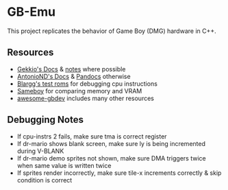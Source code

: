 # GB-Emu

This project replicates the behavior of Game Boy (DMG) hardware in C++.

## Resources
- [Gekkio's Docs](https://gekkio.fi/files/gb-docs/gbctr.pdf) & [notes](https://github.com/Gekkio/mooneye-gb/blob/master/docs/accuracy.markdown) where possible
- [AntonioND's Docs](https://github.com/AntonioND/giibiiadvance/blob/master/docs/TCAGBD.pdf) & [Pandocs](http://gbdev.gg8.se/wiki/articles/Pan_Docs) otherwise
- [Blargg's test roms](https://github.com/retrio/gb-test-roms) for debugging cpu instructions
- [Sameboy](https://github.com/LIJI32/SameBoy) for comparing memory and VRAM
- [awesome-gbdev](https://github.com/gbdev/awesome-gbdev) includes many other resources

## Debugging Notes
- If cpu-instrs 2 fails, make sure tma is correct register
- If dr-mario shows blank screen, make sure ly is being incremented during V-BLANK
- If dr-mario demo sprites not shown, make sure DMA triggers twice when same value is written twice
- If sprites render incorrectly, make sure tile-x increments correctly & skip condition is correct
